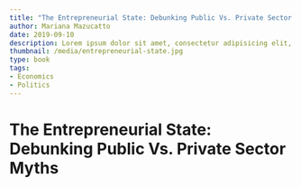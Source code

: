 ```yaml
---
title: "The Entrepreneurial State: Debunking Public Vs. Private Sector Myths"
author: Mariana Mazucatto
date: 2019-09-10
description: Lorem ipsum dolor sit amet, consectetur adipisicing elit, sed do eiusmod tempor incididunt ut labore et dolore magna aliqua.
thumbnail: /media/entrepreneurial-state.jpg
type: book
tags:
- Economics
- Politics
---
```


# The Entrepreneurial State: Debunking Public Vs. Private Sector Myths


